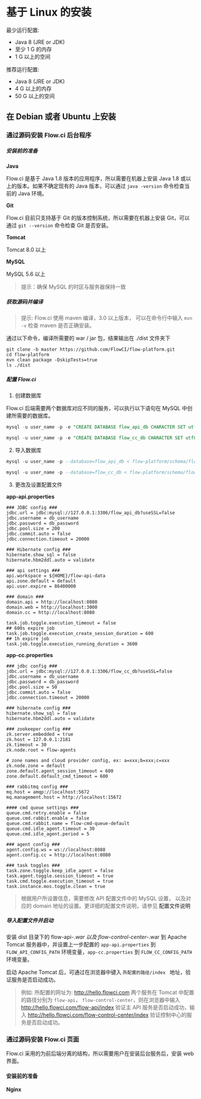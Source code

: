 # 基于 Linux 的安装

最少运行配置:

- Java 8 (JRE or JDK)
- 至少 1 G 的内存
- 1 G 以上的空间

推荐运行配置: 

- Java 8 (JRE or JDK)
- 4 G 以上的内存
- 50 G 以上的空间

## 在 Debian 或者 Ubuntu 上安装

### 通过源码安装 Flow.ci 后台程序

##### 安装前的准备

**Java**

Flow.ci 是基于 Java 1.8 版本的应用程序，所以需要在机器上安装 Java 1.8 或以上的版本。如果不确定现有的 Java 版本，可以通过 `java -version` 命令检查当前的 Java 环境。

**Git**

Flow.ci 目前只支持基于 Git 的版本控制系统，所以需要在机器上安装 Git，可以通过 `git --version` 命令检查 Git 是否安装。

**Tomcat**

Tomcat 8.0 以上

**MySQL**

MySQL 5.6 以上
> 提示：确保 MySQL 的时区与服务器保持一致


##### 获取源码并编译

> 提示: Flow.ci 使用 maven 编译，3.0 以上版本， 可以在命令行中输入 `mvn -v` 检查 maven 是否正确安装。

通过以下命令，编译所需要的 war / jar 包，结果输出在 ./dist 文件夹下

```
git clone -b master https://github.com/FlowCI/flow-platform.git
cd flow-platform
mvn clean package -DskipTests=true
ls ./dist
```

##### 配置 Flow.ci

1. 创建数据库

  Flow.ci 后端需要两个数据库对应不同的服务，可以执行以下语句在 MySQL 中创建所需要的数据库。

  ```sql
  mysql -u user_name -p -e "CREATE DATABASE flow_api_db CHARACTER SET utf8 COLLATE utf8_bin;"

  mysql -u user_name -p -e "CREATE DATABASE flow_cc_db CHARACTER SET utf8 COLLATE utf8_bin;"
```

2. 导入数据库

  ```sql
  mysql -u user_name -p --database=flow_api_db < flow-platform/schema/flow_api_db.sql

  mysql -u user_name -p --database=flow_cc_db < flow-platform/schema/flow_cc_db.sql
```

3. 更改及设置配置文件

  **app-api.properties**

   ```properties
   ### JDBC config ###
   jdbc.url = jdbc:mysql://127.0.0.1:3306/flow_api_db?useSSL=false
   jdbc.username = db_username
   jdbc.password = db_password
   jdbc.pool.size = 200
   jdbc.commit.auto = false
   jdbc.connection.timeout = 20000

   ### Hibernate config ###
   hibernate.show_sql = false
   hibernate.hbm2ddl.auto = validate

   ### api settings ###
   api.workspace = ${HOME}/flow-api-data
   api.zone.default = default
   api.user.expire = 86400000

   ### domain ###
   domain.api = http://localhost:8080
   domain.web = http://localhost:3000
   domain.cc = http://localhost:8080

   task.job.toggle.execution_timeout = false
   ## 600s expire job
   task.job.toggle.execution_create_session_duration = 600
   ## 1h expire job
   task.job.toggle.execution_running_duration = 3600
   ```
   
   **app-cc.properties**
   
  ```properties
  ### jdbc config ###
  jdbc.url = jdbc:mysql://127.0.0.1:3306/flow_cc_db?useSSL=false
  jdbc.username = db_username
jdbc.password = db_password
jdbc.pool.size = 50
jdbc.commit.auto = false
jdbc.connection.timeout = 20000

  ### hibernate config ###
hibernate.show_sql = false
hibernate.hbm2ddl.auto = validate

  ### zookeeper config ###
zk.server.embedded = true
zk.host = 127.0.0.1:2181
zk.timeout = 30
zk.node.root = flow-agents

  # zone names and cloud provider config, ex: a=xxx;b=xxx;c=xxx
zk.node.zone = default
zone.default.agent_session_timeout = 600
zone.default.default_cmd_timeout = 600

  ### rabbitmq config ###
mq.host = amqp://localhost:5672
mq.management.host = http://localhost:15672

  #### cmd queue settings ###
queue.cmd.retry.enable = false
queue.cmd.rabbit.enable = false
queue.cmd.rabbit.name = flow-cmd-queue-default
queue.cmd.idle_agent.timeout = 30
queue.cmd.idle_agent.period = 5

  ### agent config ###
agent.config.ws = ws://localhost:8088
agent.config.cc = http://localhost:8080

  ### task toggles ###
task.zone.toggle.keep_idle_agent = false
task.agent.toggle.session_timeout = true
task.cmd.toggle.execution_timeout = true
task.instance.mos.toggle.clean = true
   ```

  > 根据用户所设置信息，需要修改 API 配置文件中的 MySQL 设置， 以及对应的 domain 地址的设置。更详细的配置文件说明，请参见 <a>配置文件说明</a>

##### 导入配置文件并启动
 
安装 dist 目录下的 flow-api-*.war 以及 flow-control-center-*.war 到 Apache Tomcat 服务器中，并设置上一步配置的 `app-api.properties` 到 `FLOW_API_CONFIG_PATH` 环境变量，`app-cc.properties` 到 `FLOW_CC_CONFIG_PATH` 环境变量。

启动 Apache Tomcat 后，可通过在浏览器中键入 `所配置的路径/index ` 地址，验证服务是否启动成功。

> 例如: 所配置的网址为: http://hello.flowci.com
> 两个服务在 Tomcat 中配置的路径分别为 `flow-api`， `flow-control-center`，则在浏览器中输入 http://hello.flowci.com/flow-api/index 验证主 API 服务是否启动成功，输入 http://hello.flowci.com/flow-control-center/index 验证控制中心的服务是否启动成功。


### 通过源码安装 Flow.ci 页面

Flow.ci 采用的为前后端分离的结构，所以需要用户在安装后台服务后，安装 web 界面。

#### 安装前的准备

**Nginx**
